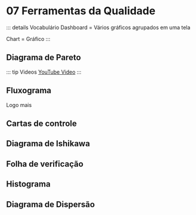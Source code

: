# 07 Ferramentas da Qualidade

::: details Vocabulário
Dashboard = Vários gráficos agrupados em uma tela

Chart = Gráfico
:::

## Diagrama de Pareto

::: tip Videos
[YouTube Video](https://www.youtube.com/embed/m32O0obtVWs)
:::

## Fluxograma
Logo mais

## Cartas de controle

## Diagrama de Ishikawa

## Folha de verificação

## Histograma

## Diagrama de Dispersão